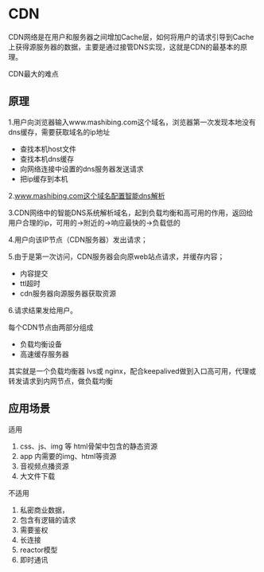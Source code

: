 # CDN



CDN网络是在用户和服务器之间增加Cache层，如何将用户的请求引导到Cache上获得源服务器的数据，主要是通过接管DNS实现，这就是CDN的最基本的原理。

CDN最大的难点

## 原理

1.用户向浏览器输入www.mashibing.com这个域名，浏览器第一次发现本地没有dns缓存，需要获取域名的ip地址

- 查找本机host文件
- 查找本机dns缓存
- 向网络连接中设置的dns服务器发送请求
- 把ip缓存到本机

2.www.mashibing.com这个域名配置智能dns解析

3.CDN网络中的智能DNS系统解析域名，起到负载均衡和高可用的作用，返回给用户合理的ip，可用的->附近的->响应最快的->负载低的

4.用户向该IP节点（CDN服务器）发出请求；

5.由于是第一次访问，CDN服务器会向原web站点请求，并缓存内容；

- 内容提交
- ttl超时
- cdn服务器向源服务器获取资源

6.请求结果发给用户。

每个CDN节点由两部分组成

- 负载均衡设备
- 高速缓存服务器

其实就是一个负载均衡器 lvs或 nginx，配合keepalived做到入口高可用，代理或转发请求到内网节点，做负载均衡

## 应用场景

适用
1. css、js、img 等 html骨架中包含的静态资源
2. app 内需要的img、html等资源
2. 音视频点播资源
3. 大文件下载

不适用
1. 私密商业数据，
2. 包含有逻辑的请求
3. 需要鉴权
4. 长连接 
5. reactor模型
6. 即时通讯